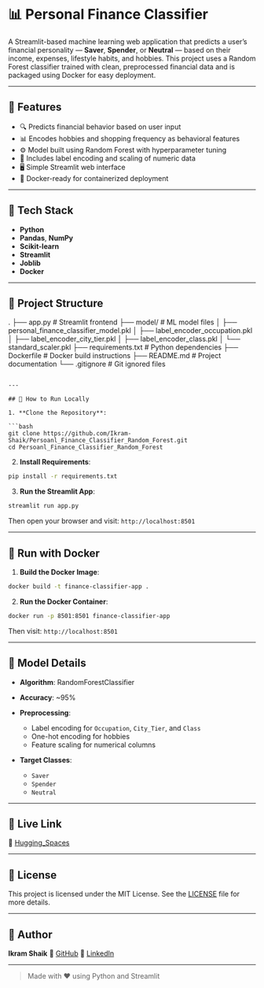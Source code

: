 # 📊 Personal Finance Classifier

A Streamlit-based machine learning web application that predicts a user’s financial personality — **Saver**, **Spender**, or **Neutral** — based on their income, expenses, lifestyle habits, and hobbies. This project uses a Random Forest classifier trained with clean, preprocessed financial data and is packaged using Docker for easy deployment.

---

## 🚀 Features

- 🔍 Predicts financial behavior based on user input
- 📊 Encodes hobbies and shopping frequency as behavioral features
- ⚙️ Model built using Random Forest with hyperparameter tuning
- 💾 Includes label encoding and scaling of numeric data
- 🖥️ Simple Streamlit web interface
- 🐳 Docker-ready for containerized deployment

---

## 🧠 Tech Stack

- **Python**
- **Pandas**, **NumPy**
- **Scikit-learn**
- **Streamlit**
- **Joblib**
- **Docker**

---

## 📁 Project Structure

.
├── app.py                            # Streamlit frontend
├── model/                            # ML model files
│   ├── personal\_finance\_classifier\_model.pkl
│   ├── label\_encoder\_occupation.pkl
│   ├── label\_encoder\_city\_tier.pkl
│   ├── label\_encoder\_class.pkl
│   └── standard\_scaler.pkl
├── requirements.txt                  # Python dependencies
├── Dockerfile                        # Docker build instructions
├── README.md                         # Project documentation
└── .gitignore                        # Git ignored files

````

---

## 🧪 How to Run Locally

1. **Clone the Repository**:

```bash
git clone https://github.com/Ikram-Shaik/Persoanl_Finance_Classifier_Random_Forest.git
cd Persoanl_Finance_Classifier_Random_Forest
````

2. **Install Requirements**:

```bash
pip install -r requirements.txt
```

3. **Run the Streamlit App**:

```bash
streamlit run app.py
```

Then open your browser and visit: `http://localhost:8501`

---

## 🐳 Run with Docker

1. **Build the Docker Image**:

```bash
docker build -t finance-classifier-app .
```

2. **Run the Docker Container**:

```bash
docker run -p 8501:8501 finance-classifier-app
```

Then visit: `http://localhost:8501`

---

## 🧠 Model Details

* **Algorithm**: RandomForestClassifier
* **Accuracy**: \~95%
* **Preprocessing**:

  * Label encoding for `Occupation`, `City_Tier`, and `Class`
  * One-hot encoding for hobbies
  * Feature scaling for numerical columns
* **Target Classes**:

  * `Saver`
  * `Spender`
  * `Neutral`

---

## 📸 Live Link

🔗 [Hugging_Spaces](https://huggingface.co/spaces/Ikram-Shaik/Personal_Finance_Classifier)

---

## 📝 License

This project is licensed under the MIT License.
See the [LICENSE](LICENSE) file for more details.

---

## 👤 Author

**Ikram Shaik**
🔗 [GitHub](https://github.com/Ikram-Shaik)
🔗 [LinkedIn](https://www.linkedin.com/in/ikram-shaik-/)

---

> Made with ❤️ using Python and Streamlit
